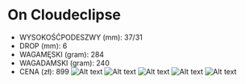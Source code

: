 # On Cloudeclipse
- WYSOKOŚĆPODESZWY (mm): 37/31
- DROP (mm): 6
- WAGAMĘSKI (gram): 284
- WAGADAMSKI (gram): 240
- CENA (zł): 899
![Alt text](https://www.roadrunningreview.com/On-Running-Cloudeclipse_912_1_101143.jpg)
![Alt text](https://krossobzor.ru/wp-content/uploads/2023/01/1-13.jpg)
![Alt text](https://www.prodirectrunning.com/ProductImages/Main/251556_Main_Thumb_1150860.jpg)
![Alt text](https://i.ytimg.com/vi/111HwsuIxdY/maxresdefault.jpg)
![Alt text](https://www.mrporter.com/variants/images/1647597316678261/ou/w2000_q60.jpg)
